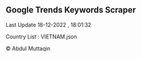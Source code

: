 

## Google Trends Keywords Scraper 
 
Last Update 18-12-2022 , 18:01:32

Country List :
VIETNAM.json



© Abdul Muttaqin 

